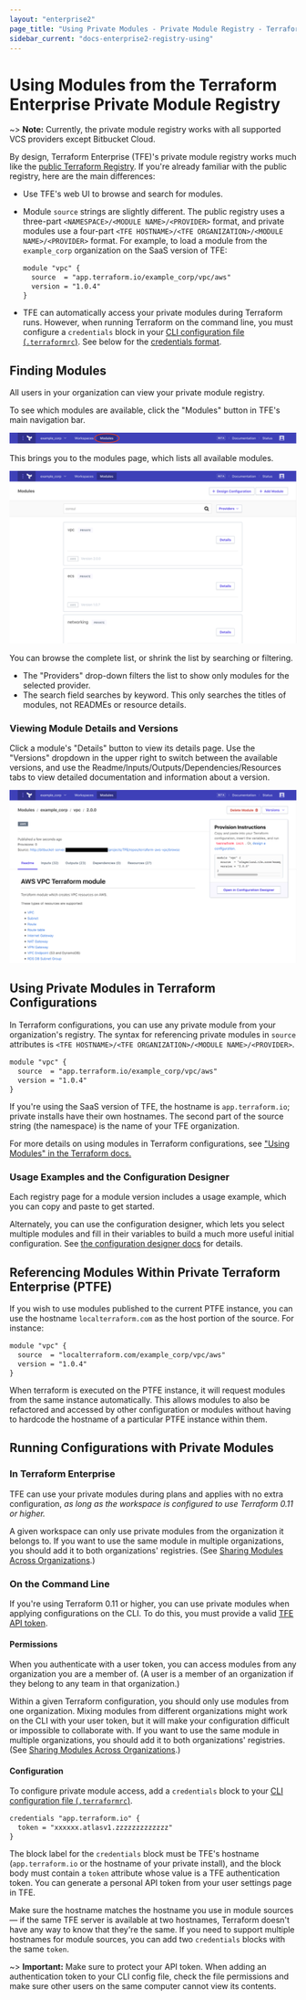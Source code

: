 ```yaml
---
layout: "enterprise2"
page_title: "Using Private Modules - Private Module Registry - Terraform Enterprise"
sidebar_current: "docs-enterprise2-registry-using"
---
```


# Using Modules from the Terraform Enterprise Private Module Registry

~> **Note:** Currently, the private module registry works with all supported VCS providers except Bitbucket Cloud.

By design, Terraform Enterprise (TFE)'s private module registry works much like the [public Terraform Registry](/docs/registry/index.html). If you're already familiar with the public registry, here are the main differences:

- Use TFE's web UI to browse and search for modules.
- Module `source` strings are slightly different. The public registry uses a three-part `<NAMESPACE>/<MODULE NAME>/<PROVIDER>` format, and private modules use a four-part `<TFE HOSTNAME>/<TFE ORGANIZATION>/<MODULE NAME>/<PROVIDER>` format. For example, to load a module from the `example_corp` organization on the SaaS version of TFE:

    ```hcl
    module "vpc" {
      source  = "app.terraform.io/example_corp/vpc/aws"
      version = "1.0.4"
    }
    ```
- TFE can automatically access your private modules during Terraform runs. However, when running Terraform on the command line, you must configure a `credentials` block in your [CLI configuration file (`.terraformrc`)](/docs/commands/cli-config.html). See below for the [credentials format](#on-the-command-line).

## Finding Modules

All users in your organization can view your private module registry.

To see which modules are available, click the "Modules" button in TFE's main navigation bar.

![TFE screenshot: Navigation bar with modules button highlighted](./images/using-modules-button.png)

This brings you to the modules page, which lists all available modules.

![TFE screenshot: the list of available modules](./images/using-modules-list.png)

You can browse the complete list, or shrink the list by searching or filtering.

- The "Providers" drop-down filters the list to show only modules for the selected provider.
- The search field searches by keyword. This only searches the titles of modules, not READMEs or resource details.

### Viewing Module Details and Versions

Click a module's "Details" button to view its details page. Use the "Versions" dropdown in the upper right to switch between the available versions, and use the Readme/Inputs/Outputs/Dependencies/Resources tabs to view detailed documentation and information about a version.

![TFE screenshot: a module details page](./images/publish-module-details.png)

## Using Private Modules in Terraform Configurations

In Terraform configurations, you can use any private module from your organization's registry. The syntax for referencing private modules in `source` attributes is `<TFE HOSTNAME>/<TFE ORGANIZATION>/<MODULE NAME>/<PROVIDER>`.

```hcl
module "vpc" {
  source  = "app.terraform.io/example_corp/vpc/aws"
  version = "1.0.4"
}
```

If you're using the SaaS version of TFE, the hostname is `app.terraform.io`; private installs have their own hostnames. The second part of the source string (the namespace) is the name of your TFE organization.

For more details on using modules in Terraform configurations, see ["Using Modules" in the Terraform docs.](/docs/modules/usage.html)

### Usage Examples and the Configuration Designer

Each registry page for a module version includes a usage example, which you can copy and paste to get started.

Alternately, you can use the configuration designer, which lets you select multiple modules and fill in their variables to build a much more useful initial configuration. See [the configuration designer docs](./design.html) for details.

## Referencing Modules Within Private Terraform Enterprise (PTFE)

If you wish to use modules published to the current PTFE instance, you can use the hostname `localterraform.com` as the host portion of the source. For instance:

```hcl
module "vpc" {
  source  = "localterraform.com/example_corp/vpc/aws"
  version = "1.0.4"
}
```

When terraform is executed on the PTFE instance, it will request modules from the same instance automatically. This allows modules to also be refactored
and accessed by other configuration or modules without having to hardcode the hostname of a particular PTFE instance within them.

## Running Configurations with Private Modules

### In Terraform Enterprise

TFE can use your private modules during plans and applies with no extra configuration, _as long as the workspace is configured to use Terraform 0.11 or higher._

A given workspace can only use private modules from the organization it belongs to. If you want to use the same module in multiple organizations, you should add it to both organizations' registries. (See [Sharing Modules Across Organizations](./publish.html#sharing-modules-across-organizations).)

### On the Command Line

If you're using Terraform 0.11 or higher, you can use private modules when applying configurations on the CLI. To do this, you must provide a valid [TFE API token](../users-teams-organizations/users.html#api-tokens).

#### Permissions

When you authenticate with a user token, you can access modules from any organization you are a member of. (A user is a member of an organization if they belong to any team in that organization.)

Within a given Terraform configuration, you should only use modules from one organization. Mixing modules from different organizations might work on the CLI with your user token, but it will make your configuration difficult or impossible to collaborate with. If you want to use the same module in multiple organizations, you should add it to both organizations' registries. (See [Sharing Modules Across Organizations](./publish.html#sharing-modules-across-organizations).)

#### Configuration

To configure private module access, add a `credentials` block to your [CLI configuration file (`.terraformrc`)](/docs/commands/cli-config.html).

``` hcl
credentials "app.terraform.io" {
  token = "xxxxxx.atlasv1.zzzzzzzzzzzzz"
}
```

The block label for the `credentials` block must be TFE's hostname (`app.terraform.io` or the hostname of your private install), and the block body must contain a `token` attribute whose value is a TFE authentication token. You can generate a personal API token from your user settings page in TFE.

Make sure the hostname matches the hostname you use in module sources — if the same TFE server is available at two hostnames, Terraform doesn't have any way to know that they're the same. If you need to support multiple hostnames for module sources, you can add two `credentials` blocks with the same `token`.

~> **Important:** Make sure to protect your API token. When adding an authentication token to your CLI config file, check the file permissions and make sure other users on the same computer cannot view its contents.
